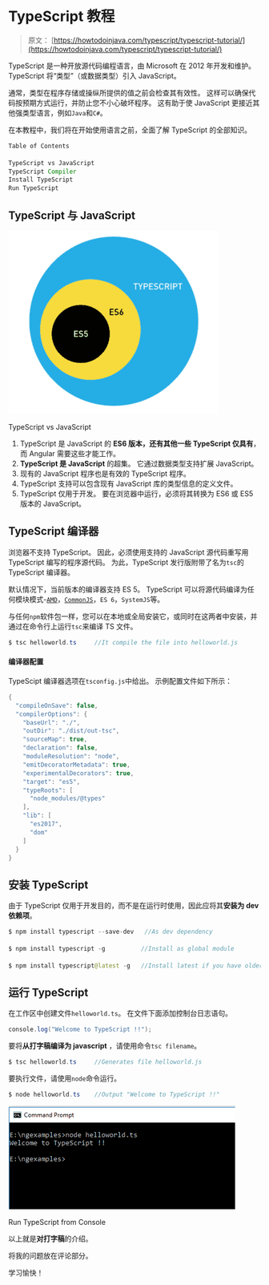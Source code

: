 # TypeScript 教程

> 原文： [https://howtodoinjava.com/typescript/typescript-tutorial/](https://howtodoinjava.com/typescript/typescript-tutorial/)

TypeScript 是一种开放源代码编程语言，由 Microsoft 在 2012 年开发和维护。TypeScript 将“类型”（或数据类型）引入 JavaScript。

通常，类型在程序存储或操纵所提供的值之前会检查其有效性。 这样可以确保代码按预期方式运行，并防止您不小心破坏程序。 这有助于使 JavaScript 更接近其他强类型语言，例如`Java`和`C#`。

在本教程中，我们将在开始使用语言之前，全面了解 TypeScript 的全部知识。

```java
Table of Contents

TypeScript vs JavaScript
TypeScript Compiler
Install TypeScript
Run TypeScript

```

## TypeScript 与 JavaScript

![TypeScript vs JavaScript](img/6abd0a33e474e41dad7f222b0727d3bd.png)

TypeScript vs JavaScript



1.  TypeScript 是 JavaScript 的 **ES6 版本，还有其他一些 TypeScript 仅具有**，而 Angular 需要这些才能工作。
2.  **TypeScript 是 JavaScript** 的超集。 它通过数据类型支持扩展 JavaScript。
3.  现有的 JavaScript 程序也是有效的 TypeScript 程序。
4.  TypeScript 支持可以包含现有 JavaScript 库的类型信息的定义文件。
5.  TypeScript 仅用于开发。 要在浏览器中运行，必须将其转换为 ES6 或 ES5 版本的 JavaScript。

## TypeScript 编译器

浏览器不支持 TypeScript。 因此，必须使用支持的 JavaScript 源代码重写用 TypeScript 编写的程序源代码。 为此，TypeScript 发行版附带了名为`tsc`的 TypeScript 编译器。

默认情况下，当前版本的编译器支持 ES 5。 TypeScript 可以将源代码编译为任何模块模式-[`AMD`](https://en.wikipedia.org/wiki/Asynchronous_module_definition)，[`CommonJS`](https://en.wikipedia.org/wiki/CommonJS)，`ES 6`，`SystemJS`等。

与任何`npm`软件包一样，您可以在本地或全局安装它，或同时在这两者中安装，并通过在命令行上运行`tsc`来编译 TS 文件。

```java
$ tsc helloworld.ts 	//It compile the file into helloworld.js

```

#### 编译器配置

TypeScipt 编译器选项在`tsconfig.js`中给出。 示例配置文件如下所示：

```java
{
  "compileOnSave": false,
  "compilerOptions": {
    "baseUrl": "./",
    "outDir": "./dist/out-tsc",
    "sourceMap": true,
    "declaration": false,
    "moduleResolution": "node",
    "emitDecoratorMetadata": true,
    "experimentalDecorators": true,
    "target": "es5",
    "typeRoots": [
      "node_modules/@types"
    ],
    "lib": [
      "es2017",
      "dom"
    ]
  }
}

```

## 安装 TypeScript

由于 TypeScript 仅用于开发目的，而不是在运行时使用，因此应将其**安装为 dev 依赖项**。

```java
$ npm install typescript --save-dev   //As dev dependency

$ npm install typescript -g          //Install as global module

$ npm install typescript@latest -g   //Install latest if you have older version

```

## 运行 TypeScript

在工作区中创建文件`helloworld.ts`。 在文件下面添加控制台日志语句。

```java
console.log("Welcome to TypeScript !!");

```

要将**从打字稿编译为 javascript** ，请使用命令`tsc filename`。

```java
$ tsc helloworld.ts 	//Generates file helloworld.js

```

要执行文件，请使用`node`命令运行。

```java
$ node helloworld.ts 	//Output "Welcome to TypeScript !!"

```

![Run TypeScript from Console](img/36e1159662a1c38ea332df91d0c81076.png)

Run TypeScript from Console



以上就是**对打字稿**的介绍。

将我的问题放在评论部分。

学习愉快！
